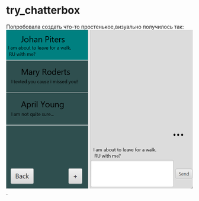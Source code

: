 # try_chatterbox

Попробовала создать что-то простенькое,визуально получилось так:
![](https://github.com/AlexandraPirog/try_chatterbox/blob/master/Chatterbox.png).
